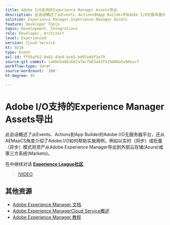 ```yaml
---
title: Adobe I/O支持的Experience Manager Assets导出
description: 此会话概述了从Events、Actions到App Builder的Adobe I/O无服务器平台，还从AEMaaCS角度介绍了Adobe I/O如何帮助实施用例，例如以实时（同步）或批量（异步）模式将资产从Adobe Experience Manager导出到外部云存储(Azure)或第三方系统(Marketo)。
solution: Experience Manager,Experience Manager Assets
feature: Developer Tools
topic: Development, Integrations
role: Developer, Architect
level: Experienced
version: Cloud Service
kt: 9218
type: Event
exl-id: ff56af62-8e02-43e9-bc65-bd97e04f3e79
source-git-commit: ca06e5a8b1602a7bcfb83a43f529680a5a96bacf
workflow-type: tm+mt
source-wordcount: '168'
ht-degree: 8%

---
```


# Adobe I/O支持的Experience Manager Assets导出

此会话概述了从Events、Actions到App Builder的Adobe I/O无服务器平台，还从AEMaaCS角度介绍了Adobe I/O如何帮助实施用例，例如以实时（同步）或批量（异步）模式将资产从Adobe Experience Manager导出到外部云存储(Azure)或第三方系统(Marketo)。

在中继续对话 **[Experience League社区](https://adobe.ly/3mkDXo6)**.

>[!VIDEO](https://video.tv.adobe.com/v/337842/?quality=12&learn=on&hidetitle=true)

## 其他资源

- [Adobe Experience Manager 文档](https://experienceleague.adobe.com/docs/experience-manager-cloud-service.html)
- [Adobe Experience ManagerCloud Service概述](https://experienceleague.adobe.com/docs/experience-manager-cloud-service/overview/home.html)
- [Adobe Experience Manager 教程](https://experienceleague.adobe.com/docs/experience-manager-tutorials.html)
